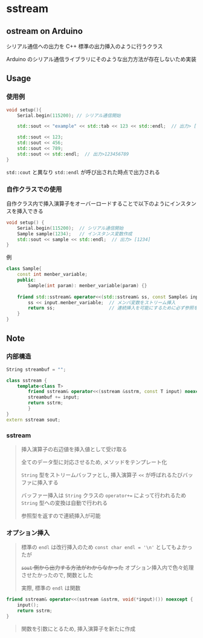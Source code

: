 # sstream

## ostream on Arduino

シリアル通信への出力を C++ 標準の出力挿入のように行うクラス

Arduino のシリアル通信ライブラリにそのような出力方法が存在しないため実装

## Usage

### 使用例

```cpp
void setup(){
	Serial.begin(115200); // シリアル通信開始

	std::sout << "example" << std::tab << 123 << std::endl;  // 出力> [example	123]

	std::sout << 123;
	std::sout << 456;
	std::sout << 789;
	std::sout << std::endl;  // 出力>123456789
}
```

`std::cout` と異なり `std::endl` が呼び出された時点で出力される


### 自作クラスでの使用

自作クラス内で挿入演算子をオーバーロードすることで以下のようにインスタンスを挿入できる

```cpp
void setup() {
	Serial.begin(115200);  // シリアル通信開始
	Sample sample(1234);   // インスタンス変数作成
	std::sout << sample << std::endl;  // 出力> [1234]
}
```

例

```cpp
class Sample{
	const int menber_variable;
    public:
    	Sample(int param): menber_variable(param) {}
    
	friend std::sstream& operator<<(std::sstream& ss, const Sample& input) /*noexcept*/ {  // ※ストリーム挿入は例外を投入しない
		ss << input.menber_variable;  // メンバ変数をストリーム挿入
		return ss;                    // 連続挿入を可能にするために必ず参照を返す
	}
}
```

## Note

### 内部構造
```cpp
String streambuf = "";

class sstream {
	template<class T>
        friend sstream& operator<<(sstream &sstrm, const T input) noexcept {
		streambuf += input;
		return sstrm;
        }
}
extern sstream sout;
```

### sstream

> 挿入演算子の右辺値を挿入値として受け取る
>
> 全てのデータ型に対応させるため, メソッドをテンプレート化
>
> `String` 型をストリームバッファとし, 挿入演算子 `<<` が呼ばれるたびバッファに挿入する
>
> バッファー挿入は `String` クラスの `operator+=` によって行われるため `String` 型への変換は自動で行われる
>
> 参照型を返すので連続挿入が可能

### オプション挿入

> 標準の `endl` は改行挿入のため `const char endl = '\n'` としてもよかったが
>
> ~~`sout` 側から出力する方法がわからなかった~~ オプション挿入内で色々処理させたかったので, 関数とした
> 
> 実際, 標準の `endl` は関数

```cpp
friend sstream& operator<<(sstream &sstrm, void(*input)()) noexcept {  // 関数ポインタを引数にとる
	input();
	return sstrm;
}
```

> 関数を引数にとるため, 挿入演算子を新たに作成

